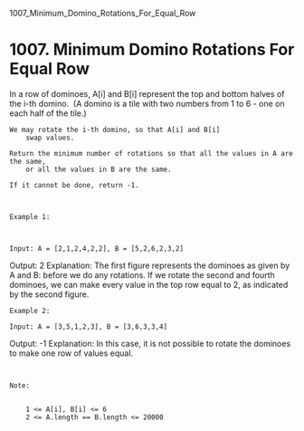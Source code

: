 1007_Minimum_Domino_Rotations_For_Equal_Row
# 1007. Minimum Domino Rotations For Equal Row

In a row of dominoes, A[i] and B[i] represent the top and bottom
        halves of the i-th domino.  (A domino is a tile with two numbers from 1 to
        6 - one on each half of the tile.)

    We may rotate the i-th domino, so that A[i] and B[i]
        swap values.

    Return the minimum number of rotations so that all the values in A are the same,
        or all the values in B are the same.

    If it cannot be done, return -1.

     

    Example 1:

    

    Input: A = [2,1,2,4,2,2], B = [5,2,6,2,3,2]
Output: 2
Explanation: 
The first figure represents the dominoes as given by A and B: before we do any rotations.
If we rotate the second and fourth dominoes, we can make every value in the top row equal to 2, as indicated by the second figure.

    Example 2:

    Input: A = [3,5,1,2,3], B = [3,6,3,3,4]
Output: -1
Explanation: 
In this case, it is not possible to rotate the dominoes to make one row of values equal.

     

    Note:

    
        1 <= A[i], B[i] <= 6
        2 <= A.length == B.length <= 20000